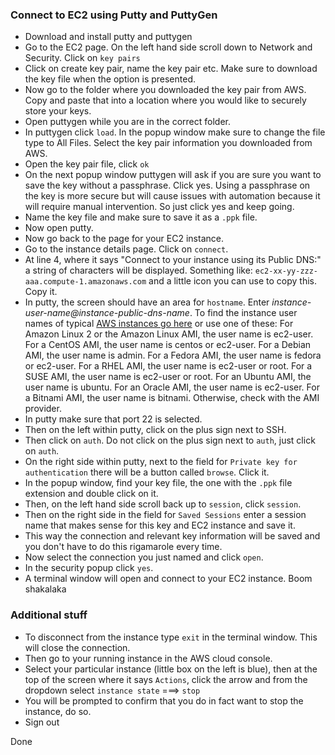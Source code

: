 ### Connect to EC2 using Putty and PuttyGen
- Download and install putty and puttygen
- Go to the EC2 page. On the left hand side scroll down to Network and Security. Click on `key pairs`
- Click on create key pair, name the key pair etc. Make sure to download the key file when the option is presented.
- Now go to the folder where you downloaded the key pair from AWS. Copy and paste that into a location where you would like to securely store your keys.
- Open puttygen while you are in the correct folder.
- In puttygen click `load`. In the popup window make sure to change the file type to All Files. Select the key pair information you downloaded from AWS.
- Open the key pair file, click `ok`
- On the next popup window puttygen will ask if you are sure you want to save the key without a passphrase. Click yes. Using a passphrase on the key is more secure but will cause issues with automation because it will require manual intervention. So just click yes and keep going.
- Name the key file and make sure to save it as a `.ppk` file.
- Now open putty.
- Now go back to the page for your EC2 instance. 
- Go to the instance details page. Click on `connect`.
- At line 4, where it says "Connect to your instance using its Public DNS:" a string of characters will be displayed. Something like: `ec2-xx-yy-zzz-aaa.compute-1.amazonaws.com` and a little icon you can use to copy this. Copy it.
- In putty, the screen should have an area for `hostname`. Enter *instance-user-name@instance-public-dns-name*. To find the instance user names of typical [AWS instances go here](https://docs.aws.amazon.com/AWSEC2/latest/UserGuide/connection-prereqs.html#connection-prereqs-get-info-about-instance) or use one of these:
For Amazon Linux 2 or the Amazon Linux AMI, the user name is ec2-user.
For a CentOS AMI, the user name is centos or ec2-user.
For a Debian AMI, the user name is admin.
For a Fedora AMI, the user name is fedora or ec2-user.
For a RHEL AMI, the user name is ec2-user or root.
For a SUSE AMI, the user name is ec2-user or root.
For an Ubuntu AMI, the user name is ubuntu.
For an Oracle AMI, the user name is ec2-user.
For a Bitnami AMI, the user name is bitnami.
Otherwise, check with the AMI provider.
- In putty make sure that port 22 is selected.
- Then on the left within putty, click on the plus sign next to SSH.
- Then click on `auth`. Do not click on the plus sign next to `auth`, just click on `auth`.
- On the right side within putty, next to the field for `Private key for authentication` there will be a button called `browse`. Click it.
- In the popup window, find your key file, the one with the `.ppk` file extension and double click on it.
- Then, on the left hand side scroll back up to `session`, click `session`.
- Then on the right side in the field for `Saved Sessions` enter a session name that makes sense for this key and EC2 instance and save it.
- This way the connection and relevant key information will be saved and you don't have to do this rigamarole every time.
- Now select the connection you just named and click `open`.
- In the security popup click `yes`.
- A terminal window will open and connect to your EC2 instance. 
Boom shakalaka 

### Additional stuff
- To disconnect from the instance type `exit` in the terminal window. This will close the connection.
- Then go to your running instance in the AWS cloud console.
- Select your particular instance (little box on the left is blue), then at the top of the screen where it says `Actions`, click the arrow and from the dropdown select `instance state` ===> `stop`
- You will be prompted to confirm that you do in fact want to stop the instance, do so.
- Sign out

Done
